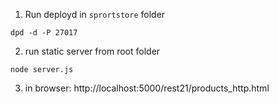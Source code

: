 1. Run deployd in `sprortstore` folder
```
dpd -d -P 27017
```

2. run static server from root folder
```
node server.js
```

3. in browser: http://localhost:5000/rest21/products_http.html
